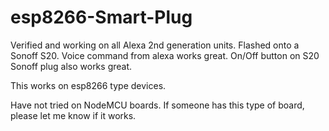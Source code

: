 # esp8266-Smart-Plug


Verified and working on all Alexa 2nd generation units. Flashed onto a Sonoff S20.
Voice command from alexa works great. On/Off button on S20 Sonoff plug also works great.

This works on esp8266 type devices.

Have not tried on NodeMCU boards. If someone has this type of board, please let me know if it works.
